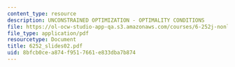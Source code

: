 ```yaml
---
content_type: resource
description: UNCONSTRAINED OPTIMIZATION - OPTIMALITY CONDITIONS
file: https://ol-ocw-studio-app-qa.s3.amazonaws.com/courses/6-252j-nonlinear-programming-spring-2003/8bfcb0cea874f9517661e833dba7b874_6252_slides02.pdf
file_type: application/pdf
resourcetype: Document
title: 6252_slides02.pdf
uid: 8bfcb0ce-a874-f951-7661-e833dba7b874
---
```


